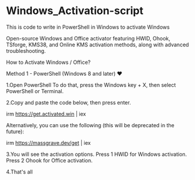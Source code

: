 # Windows_Activation-script
This is code to write in PowerShell in Windows to activate Windows


Open-source Windows and Office activator featuring HWID, Ohook, TSforge, KMS38, and Online KMS activation methods, along with advanced troubleshooting.

How to Activate Windows / Office?

Method 1 - PowerShell (Windows 8 and later) ❤️

1.Open PowerShell
To do that, press the Windows key + X, then select PowerShell or Terminal.

2.Copy and paste the code below, then press enter.

irm https://get.activated.win | iex

Alternatively, you can use the following (this will be deprecated in the future):

irm https://massgrave.dev/get | iex

3.You will see the activation options.
Press 1 HWID for Windows activation.
Press 2 Ohook for Office activation.

4.That's all

